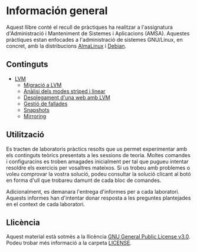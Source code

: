 # Información general

Aquest llibre conté el recull de pràctiques ha realitzar a l'assignatura d'Administració i Manteniment de Sistemes i Aplicacions (AMSA). Aquestes pràctiques estan enfocades a l'administració de sistemes GNU/Linux, en concret, amb la distribucions [AlmaLinux](https://almalinux.org/) i [Debian](https://www.debian.org/).

## Continguts

- [LVM](./LVM/main.md)
  - [Migració a LVM](./LVM/migration.md)
  - [Anàlisi dels modes striped i linear](./LVM/striped-linear.md)
  - [Desplegament d'una web amb LVM](./LVM/usage.md)
  - [Gestió de fallades](./LVM/failures.md)
  - [Snapshots](./LVM/snapshots.md)
  - [Mirroring](./LVM/mirroring.md)

## Utilització

Es tracten de laboratoris pràctics resolts que us permet experimentar amb els continguts teòrics presentats a les sessions de teoria. Moltes comandes i configuracins es troben amagades inicialment per tal que pugueu intentar resoldre els exercicis per vosaltres mateixos. Si us trobeu amb problemes o voleu comprovar la vostra solució, podeu consultar la solució clicant al botó en forma d'ull que trobareu damunt de cada bloc de comandes.

Adicionalment, es demanara l'entrega d'informes per a cada laboratori. Aquests informes han d'intentar donar resposta a les preguntes plantejades en el context de cada laboratori.

## Llicència

Aquest material està sotmès a la llicència [GNU General Public License v3.0](https://www.gnu.org/licenses/gpl-3.0.html). Podeu trobar més informació a la carpeta [LICENSE](../LICENSE).
